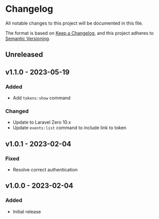 # Changelog

All notable changes to this project will be documented in this file.

The format is based on [Keep a Changelog](https://keepachangelog.com), and this project adheres to [Semantic Versioning](https://semver.org).

## Unreleased

## v1.1.0 - 2023-05-19

### Added
- Add `tokens:show` command

### Changed
- Update to Laravel Zero 10.x
- Update `events:list` command to include link to token

## v1.0.1 - 2023-02-04

### Fixed
- Resolve correct authentication

## v1.0.0 - 2023-02-04

### Added
- Initial release
